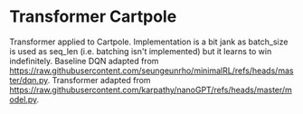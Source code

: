 # Transformer Cartpole

Transformer applied to Cartpole. Implementation is a bit jank as batch_size is used as seq_len (i.e. batching isn't implemented) but it learns to win indefinitely. Baseline DQN adapted from https://raw.githubusercontent.com/seungeunrho/minimalRL/refs/heads/master/dqn.py. Transformer adapted from https://raw.githubusercontent.com/karpathy/nanoGPT/refs/heads/master/model.py.
